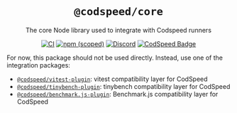 <div align="center">
<h1><code>@codspeed/core</code></h1>

The core Node library used to integrate with Codspeed runners

[![CI](https://github.com/CodSpeedHQ/codspeed-node/actions/workflows/ci.yml/badge.svg)](https://github.com/CodSpeedHQ/codspeed-node/actions/workflows/ci.yml)
[![npm (scoped)](https://img.shields.io/npm/v/@codspeed/core)](https://www.npmjs.com/package/@codspeed/core)
[![Discord](https://img.shields.io/badge/chat%20on-discord-7289da.svg)](https://discord.com/invite/MxpaCfKSqF)
[![CodSpeed Badge](https://img.shields.io/endpoint?url=https://codspeed.io/badge.json)](https://codspeed.io/CodSpeedHQ/codspeed-node)

</div>

For now, this package should not be used directly. Instead, use one of the integration packages:

- [`@codspeed/vitest-plugin`](../vitest-plugin): vitest compatibility layer for CodSpeed
- [`@codspeed/tinybench-plugin`](../tinybench-plugin): tinybench compatibility layer for CodSpeed
- [`@codspeed/benchmark.js-plugin`](../benchmark.js-plugin): Benchmark.js compatibility layer for CodSpeed
